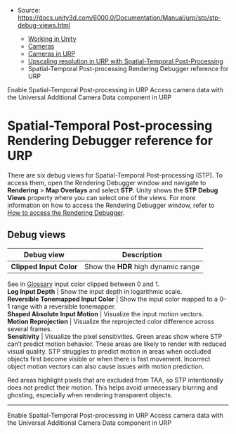 * Source: https://docs.unity3d.com/6000.0/Documentation/Manual/urp/stp/stp-debug-views.html

  * [Working in Unity](https://docs.unity3d.com/6000.0/Documentation/Manual/working-in-unity.html)
  * [Cameras](https://docs.unity3d.com/6000.0/Documentation/Manual/Cameras.html)
  * [Cameras in URP](https://docs.unity3d.com/6000.0/Documentation/Manual/urp/urp-cameras-landing.html)
  * [Upscaling resolution in URP with Spatial-Temporal Post-Processing](https://docs.unity3d.com/6000.0/Documentation/Manual/urp/change-resolution-scale-urp.html)
  * Spatial-Temporal Post-processing Rendering Debugger reference for URP


[](https://docs.unity3d.com/6000.0/Documentation/Manual/urp/stp/stp-enable.html)
Enable Spatial-Temporal Post-processing in URP
[](https://docs.unity3d.com/6000.0/Documentation/Manual/urp/universal-additional-camera-data.html)
Access camera data with the Universal Additional Camera Data component in URP
# Spatial-Temporal Post-processing Rendering Debugger reference for URP
There are six debug views for Spatial-Temporal Post-processing (STP). To access them, open the Rendering Debugger window and navigate to **Rendering** > **Map Overlays** and select **STP**. Unity shows the **STP Debug Views** property where you can select one of the views.
For more information on how to access the Rendering Debugger window, refer to [How to access the Rendering Debugger](https://docs.unity3d.com/6000.0/Documentation/Manual/urp/features/rendering-debugger.html).
## Debug views
**Debug view** | **Description**  
---|---  
**Clipped Input Color** | Show the **HDR** high dynamic range  
See in [Glossary](https://docs.unity3d.com/6000.0/Documentation/Manual/Glossary.html#HDR) input color clipped between 0 and 1.  
**Log Input Depth** | Show the input depth in logarithmic scale.  
**Reversible Tonemapped Input Color** | Show the input color mapped to a 0–1 range with a reversible tonemapper.  
**Shaped Absolute Input Motion** | Visualize the input motion vectors.  
**Motion Reprojection** | Visualize the reprojected color difference across several frames.  
**Sensitivity** | Visualize the pixel sensitivities. Green areas show where STP can’t predict motion behavior. These areas are likely to render with reduced visual quality. STP struggles to predict motion in areas when occluded objects first become visible or when there is fast movement. Incorrect object motion vectors can also cause issues with motion prediction.  
  
Red areas highlight pixels that are excluded from TAA, so STP intentionally does not predict their motion. This helps avoid unnecessary blurring and ghosting, especially when rendering transparent objects.  
* * *
[](https://docs.unity3d.com/6000.0/Documentation/Manual/urp/stp/stp-enable.html)
Enable Spatial-Temporal Post-processing in URP
[](https://docs.unity3d.com/6000.0/Documentation/Manual/urp/universal-additional-camera-data.html)
Access camera data with the Universal Additional Camera Data component in URP
